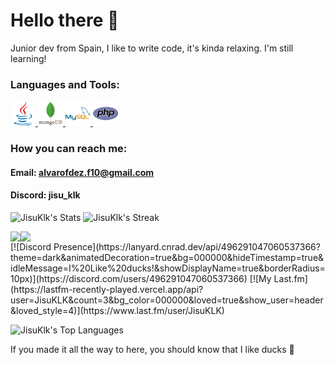 # Hello there 👋

Junior dev from Spain, I like to write code, it's kinda relaxing.
I'm still learning!

<h3 align="left">Languages and Tools:</h3>
<p align="left"> <a href="https://www.java.com" target="_blank" rel="noreferrer"> <img src="https://raw.githubusercontent.com/devicons/devicon/master/icons/java/java-original.svg" alt="java" width="40" height="40"/> </a> <a href="https://www.mongodb.com/" target="_blank" rel="noreferrer"> <img src="https://raw.githubusercontent.com/devicons/devicon/master/icons/mongodb/mongodb-original-wordmark.svg" alt="mongodb" width="40" height="40"/> </a> <a href="https://www.mysql.com/" target="_blank" rel="noreferrer"> <img src="https://raw.githubusercontent.com/devicons/devicon/master/icons/mysql/mysql-original-wordmark.svg" alt="mysql" width="40" height="40"/> </a> <a href="https://www.php.net" target="_blank" rel="noreferrer"> <img src="https://raw.githubusercontent.com/devicons/devicon/master/icons/php/php-original.svg" alt="php" width="40" height="40"/> </a> </p>

### How you can reach me:
#### Email: alvarofdez.f10@gmail.com

#### Discord: jisu_klk


![JisuKlk's Stats](https://github-readme-stats.vercel.app/api?username=JisuKlk&theme=midnight-purple&show_icons=true&hide_border=false&count_private=true)
![JisuKlk's Streak](https://github-readme-streak-stats.herokuapp.com/?user=JisuKlk&theme=midnight-purple&hide_border=false)
<div style="display: flex; flex-direction: row;">
 <img class="img" src="[https://github-readme-stats.vercel.app/api?username=hussaino03&show_icons=true&theme=radical](https://lanyard.cnrad.dev/api/496291047060537366?theme=dark&animatedDecoration=true&bg=000000&hideTimestamp=true&idleMessage=I%20Like%20ducks!&showDisplayName=true&borderRadius=10px)" />
 <img class="img" src="[https://github-readme-stats.vercel.app/api/top-langs/?username=hussaino03&theme=radical&layout=compact](https://lastfm-recently-played.vercel.app/api?user=JisuKLK&count=3&bg_color=000000&loved=true&show_user=header&loved_style=4)](https://www.last.fm/user/JisuKLK)" />
</div>
[![Discord Presence](https://lanyard.cnrad.dev/api/496291047060537366?theme=dark&animatedDecoration=true&bg=000000&hideTimestamp=true&idleMessage=I%20Like%20ducks!&showDisplayName=true&borderRadius=10px)](https://discord.com/users/496291047060537366)
[![My Last.fm](https://lastfm-recently-played.vercel.app/api?user=JisuKLK&count=3&bg_color=000000&loved=true&show_user=header&loved_style=4)](https://www.last.fm/user/JisuKLK)

![JisuKlk's Top Languages](https://github-readme-stats.vercel.app/api/top-langs/?username=JisuKlk&theme=midnight-purple&show_icons=true&hide_border=false&layout=compact)

If you made it all the way to here, you should know that I like ducks 🦆
